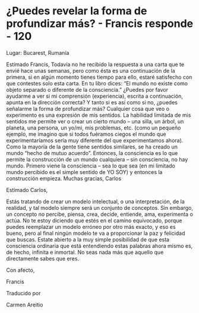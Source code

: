 # ¿Puedes revelar la forma de profundizar más? - Francis responde - 120

Lugar: Bucarest, Rumanía

Estimado Francis, Todavía no he recibido la respuesta a una carta que te envié hace unas semanas, pero como ésta es una continuación de la primera, si en algún momento tienes tiempo para ello, estaré satisfecho con que contestes solo esta carta. En tu libro dices: “El mundo no existe como objeto separado o diferente de la consciencia.” ¿Puedes por favor ayudarme a ver si mi comprensión (experiencia), escrita a continuación, apunta en la dirección correcta? Y tanto si es así como si no, ¿puedes señalarme la forma de profundizar más? Cualquier cosa que veo o experimento es una expresión de mis sentidos. La habilidad limitada de mis sentidos me permite ver o crear un cierto mundo – una silla, un árbol, un planeta, una persona, un yo/mi, mis problemas, etc. (como un pequeño ejemplo, me imagino que si todos fuéramos ciegos el mundo que experimentaríamos sería muy diferente del que experimentamos ahora). Como la mayoría de la gente tiene sentidos similares, se ha creado un mundo “hecho de mutuo acuerdo”. Entonces, la consciencia es lo que permite la construcción de un mundo cualquiera – sin consciencia, no hay mundo. Primero viene la consciencia – sea lo que sea (en mi limitado mundo percibido es el simple sentido de YO SOY) y entonces la construcción empieza. Muchas gracias, Carlos

Estimado Carlos,

Estás tratando de crear un modelo intelectual, o una interpretación, de la realidad, y tal modelo siempre será un conjunto de conceptos. Sin embargo, un concepto no percibe, piensa, crea, decide, entiende, ama, experimenta o actúa. No te estoy diciendo que estés en el camino equivocado, porque puedes reemplazar un modelo erróneo por otro más exacto, y eso es bueno, pero al final ningún modelo te va a proporcionar la paz y felicidad que buscas. Estate abierto a la muy simple posibilidad de que esta consciencia ordinaria que está entendiendo estas palabras ahora mismo es, de hecho, infinita e inmortal. No seas nada más que aquello que directamente sabes que eres.

Con afecto, 

Francis

Traducido por 

Carmen Areitio

